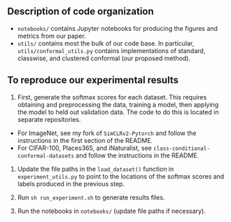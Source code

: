 ## Description of code organization
* `notebooks/` contains Jupyter notebooks for producing the figures and metrics from our paper. 
* `utils/` contains most the bulk of our code base. In particular, `utils/conformal_utils.py` contains implementations of standard, classwise, and clustered conformal (our proposed method). 


## To reproduce our experimental results
1. First, generate the softmax scores for each dataset. This requires obtaining and preprocessing the data, training a model, then applying the model to held out validation data. The code to do this is located in separate repositories. 
* For ImageNet, see my fork of `SimCLRv2-Pytorch` and follow the instructions in the first section of the README.
* For CIFAR-100, Places365, and iNaturalist, see `class-conditional-conformal-datasets` and follow the instructions in the README.

1. Update the file paths in the `load_dataset()` function in `experiment_utils.py` to point to the locations of the softmax scores and labels produced in the previous step. 

1. Run `sh run_experiment.sh` to generate results files.

1. Run the notebooks in `notebooks/` (update file paths if necessary).
